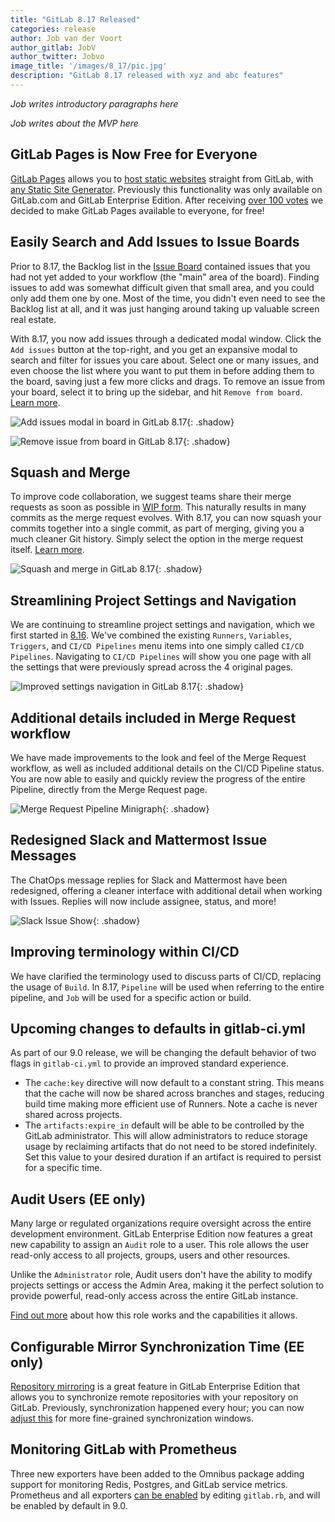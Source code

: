 ```yaml
---
title: "GitLab 8.17 Released"
categories: release
author: Job van der Voort
author_gitlab: JobV
author_twitter: Jobvo
image_title: '/images/8_17/pic.jpg'
description: "GitLab 8.17 released with xyz and abc features"
---
```


_Job writes introductory paragraphs here_

<!-- more -->

_Job writes about the MVP here_

<!-- don't forget to link MVP's name to their GitLab.com profile -->

## GitLab Pages is Now Free for Everyone

[GitLab Pages][pages] allows you to [host static websites][post-pages-setup] straight from GitLab, with [any Static Site Generator][pages-ssgs]. Previously this functionality was only available on GitLab.com and GitLab Enterprise Edition. After receiving [over 100 votes](https://gitlab.com/gitlab-org/gitlab-ce/issues/14605) we decided to make GitLab Pages available to everyone, for free!

[pages-ssgs]: /2016/06/17/ssg-overview-gitlab-pages-part-3-examples-ci/
[pages]: https://pages.gitlab.io/
[post-pages-setup]: /2016/04/07/gitlab-pages-setup/

## Easily Search and Add Issues to Issue Boards

Prior to 8.17, the Backlog list in the [Issue Board][board] contained issues that you had not yet added to your workflow (the "main" area of the board).
Finding issues to add was somewhat difficult given that small area, and you could only add them one by one.
Most of the time, you didn't even need to see the Backlog list at all, and it was just hanging around taking up valuable screen real estate.


With 8.17, you now add issues through a dedicated modal window.
Click the `Add issues` button at the top-right, and you get an expansive modal to search and filter for issues you care about.
Select one or many issues, and even choose the list where you want to put them in before adding them to the board, saving just a few more clicks and drags.
To remove an issue from your board, select it to bring up the sidebar, and hit `Remove from board`.
[Learn more][board-doc].

[board]: /solutions/issueboard/
[board-doc]: https://docs.gitlab.com/ce/user/project/issue_board.html

![Add issues modal in board in GitLab 8.17](/images/8_17/board_modal.png){: .shadow}

![Remove issue from board in GitLab 8.17](/images/8_17/board_remove.png){: .shadow}

## Squash and Merge

To improve code collaboration, we suggest teams share their merge requests as soon as possible in [WIP form][wip].
This naturally results in many commits as the merge request evolves.
With 8.17, you can now squash your commits together into a single commit, as part of merging, giving you a much cleaner Git history.
Simply select the option in the merge request itself.
[Learn more][squash-doc].

[wip]: https://docs.gitlab.com/ce/user/project/merge_requests/work_in_progress_merge_requests.html
[squash-doc]: https://docs.gitlab.com/ee/user/project/merge_requests/squash_and_merge.html

![Squash and merge in GitLab 8.17](/images/8_17/squash_edit_form.png){: .shadow}

## Streamlining Project Settings and Navigation

We are continuing to streamline project settings and navigation, which we first started in [8.16].
We've combined the existing `Runners`, `Variables`, `Triggers`, and `CI/CD Pipelines` menu items into one simply called `CI/CD Pipelines`.
Navigating to `CI/CD Pipelines` will show you one page with all the settings that were previously spread across the 4 original pages.

[8.16]: https://about.gitlab.com/2017/01/22/gitlab-8-16-released/

![Improved settings navigation in GitLab 8.17](/images/8_17/settings_new.png){: .shadow}

## Additional details included in Merge Request workflow

We have made improvements to the look and feel of the Merge Request workflow, as well as included additional details on the CI/CD Pipeline status. You are now able to easily and quickly review the progress of the entire Pipeline, directly from the Merge Request page.

![Merge Request Pipeline Minigraph](/images/8_17/merge_request_minigraph.png){: .shadow}

## Redesigned Slack and Mattermost Issue Messages

The ChatOps message replies for Slack and Mattermost have been redesigned, offering a cleaner interface with additional detail when working with Issues. Replies will now include assignee, status, and more!

![Slack Issue Show](/images/8_17/slack_issue_show.png){: .shadow}

## Improving terminology within CI/CD

We have clarified the terminology used to discuss parts of CI/CD, replacing the usage of `Build`. In 8.17, `Pipeline` will be used when referring to the entire pipeline, and `Job` will be used for a specific action or build.

## Upcoming changes to defaults in gitlab-ci.yml

As part of our 9.0 release, we will be changing the default behavior of two flags in `gitlab-ci.yml` to provide an improved standard experience.

* The `cache:key` directive will now default to a constant string. This means that the cache will now be shared across branches and stages, reducing build time making more efficient use of Runners. Note a cache is never shared across projects.
* The `artifacts:expire_in` default will be able to be controlled by the GitLab administrator. This will allow administrators to reduce storage usage by reclaiming artifacts that do not need to be stored indefinitely. Set this value to your desired duration if an artifact is required to persist for a specific time.

## Audit Users (EE only)

Many large or regulated organizations require oversight across the entire development environment. GitLab Enterprise Edition now features a great new capability to assign an `Audit` role to a user. This role allows the user read-only access to all projects, groups, users and other resources.

Unlike the `Administrator` role, Audit users don't have the ability to modify projects settings or access the Admin Area, making it the perfect solution to provide powerful, read-only access across the entire GitLab instance.

[Find out more](audit-docs) about how this role works and the capabilities it allows.

[audit-docs]: https://docs.gitlab.com/ee/administration/auditor_users.html

## Configurable Mirror Synchronization Time (EE only)

[Repository mirroring] is a great feature in GitLab Enterprise Edition that allows you to synchronize remote repositories with your repository on GitLab. Previously, synchronization happened every hour; you can now [adjust this][sync] for more fine-grained synchronization windows.

[Repository mirroring]: https://docs.gitlab.com/ee/workflow/repository_mirroring.html
[sync]: https://docs.gitlab.com/ee/workflow/repository_mirroring.html#adjusting-synchronization-times

## Monitoring GitLab with Prometheus

Three new exporters have been added to the Omnibus package adding support for monitoring Redis, Postgres, and GitLab service metrics. Prometheus and all exporters [can be enabled][prom-doc] by editing `gitlab.rb`, and will be enabled by default in 9.0.

[prom-doc]: https://docs.gitlab.com/ce/administration/monitoring/prometheus/index.html
